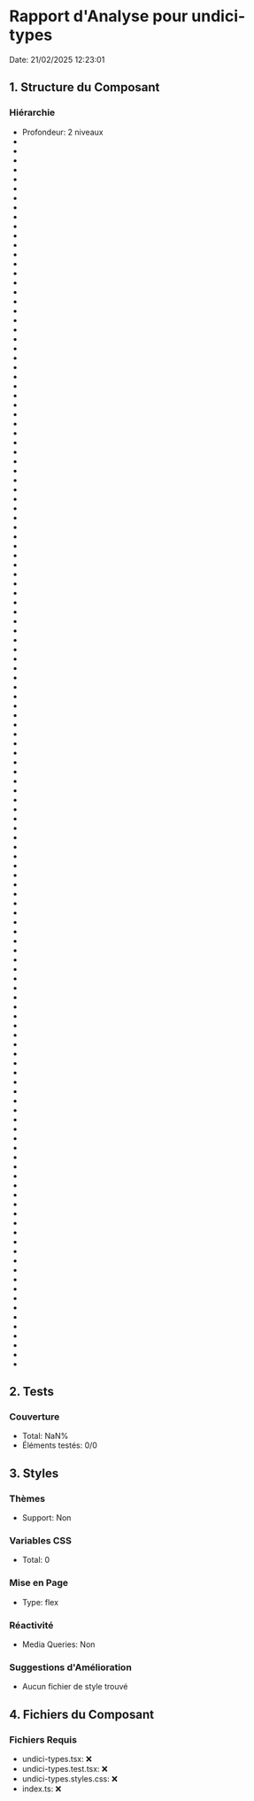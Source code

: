 # Rapport d'Analyse pour undici-types

Date: 21/02/2025 12:23:01

## 1. Structure du Composant

### Hiérarchie

- Profondeur: 2 niveaux
- <Dispatcher>
- <Pick>
- <Dispatcher>
- <Dispatcher>
- <Dispatcher>
- <Dispatcher>
- <Dispatcher>
- <Dispatcher>
- <Dispatcher>
- <Dispatcher>
- <Dispatcher>
- <string>
- <Dispatcher>
- <Response>
- <boolean>
- <Cache>
- <boolean>
- <string>
- <Response>
- <readonly>
- <undefined>
- <undefined>
- <undefined>
- <boolean>
- <readonly>
- <Dispatcher>
- <Dispatcher>
- <reference>
- <string>
- <reference>
- <string>
- <Buffer>
- <Buffer>
- <Dispatcher>
- <Dispatcher>
- <Dispatcher>
- <Dispatcher>
- <void>
- <void>
- <void>
- <string>
- <string>
- <string>
- <string>
- <ArrayBuffer>
- <Blob>
- <never>
- <unknown>
- <string>
- <string>
- <string>
- <string>
- <string>
- <reference>
- <Response>
- <Uint8Array>
- <Uint8Array>
- <ArrayBuffer>
- <Blob>
- <FormData>
- <unknown>
- <string>
- <string>
- <string>
- <string>
- <reference>
- <string>
- <reference>
- <reference>
- <string>
- <FormDataEntryValue>
- <DispatcherImplementation>
- <string>
- <TMockAgentOptions>
- <TInterceptable>
- <TInterceptable>
- <TInterceptable>
- <void>
- <void>
- <TData>
- <TData>
- <TData>
- <TData>
- <TData>
- <TData>
- <TData>
- <TData>
- <TData>
- <TData>
- <TData>
- <TError>
- <string>
- <string>
- <string>
- <string>
- <TData>
- <TData>
- <TData>
- <string>
- <string>
- <TData>
- <TData>
- <void>
- <reference>
- <Dispatcher>
- <Dispatcher>
- <void>
- <string>
- <unknown>
- <Blob>
- <ArrayBuffer>
- <never>
- <void>
- <string>
- <string>
- <Value>
- <ByteString>
- <string>
- <sequence>
- <string>
- <ByteString>
- <string>
- <Interface>
- <Type>
- <Type>
- <Type>
- <Interface>
- <string>
- <typeof>
- <reference>
- <typeof>

## 2. Tests

### Couverture

- Total: NaN%
- Éléments testés: 0/0

## 3. Styles

### Thèmes

- Support: Non

### Variables CSS

- Total: 0

### Mise en Page

- Type: flex

### Réactivité

- Media Queries: Non

### Suggestions d'Amélioration

- Aucun fichier de style trouvé

## 4. Fichiers du Composant

### Fichiers Requis

- undici-types.tsx: ❌
- undici-types.test.tsx: ❌
- undici-types.styles.css: ❌
- index.ts: ❌
